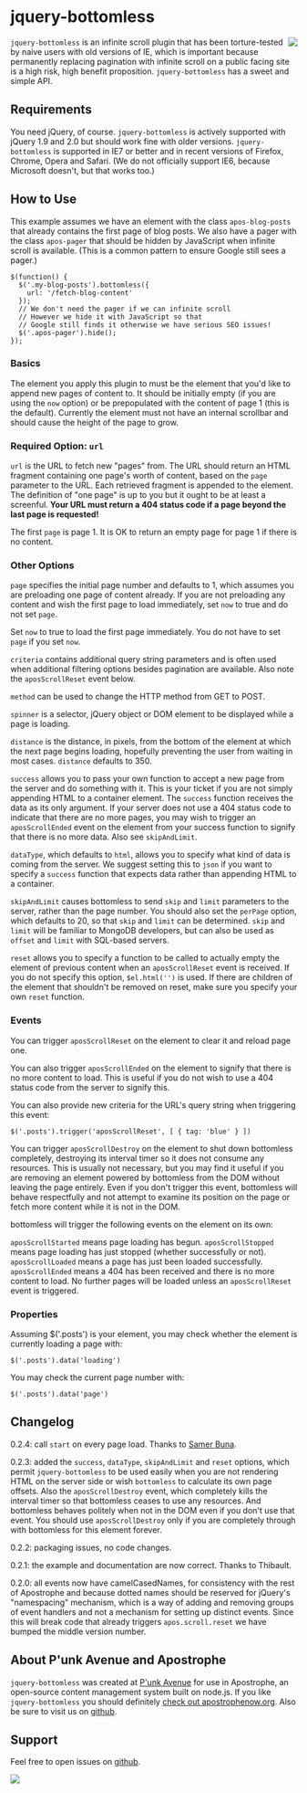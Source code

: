# jquery-bottomless

<a href="http://apostrophenow.org/"><img src="https://raw.github.com/punkave/jquery-bottomless/master/logos/logo-box-madefor.png" align="right" /></a>

`jquery-bottomless` is an infinite scroll plugin that has been torture-tested by naive users with old versions of IE, which is important because permanently replacing pagination with infinite scroll on a public facing site is a high risk, high benefit proposition. `jquery-bottomless` has a sweet and simple API.

## Requirements

You need jQuery, of course. `jquery-bottomless` is actively supported with jQuery 1.9 and 2.0 but should work fine with older versions. `jquery-bottomless` is supported in IE7 or better and in recent versions of Firefox, Chrome, Opera and Safari. (We do not officially support IE6, because Microsoft doesn't, but that works too.)

## How to Use

This example assumes we have an element with the class `apos-blog-posts` that already contains the first page of blog posts. We also have a pager with the class `apos-pager` that should be hidden by JavaScript when infinite scroll is available. (This is a common pattern to ensure Google still sees a pager.)

    $(function() {
      $('.my-blog-posts').bottomless({
        url: '/fetch-blog-content'
      });
      // We don't need the pager if we can infinite scroll
      // However we hide it with JavaScript so that
      // Google still finds it otherwise we have serious SEO issues!
      $('.apos-pager').hide();
    });

### Basics

The element you apply this plugin to must be the element that you'd
like to append new pages of content to. It should be initially empty
(if you are using the `now` option) or be prepopulated with the content of page 1 (this is the default). Currently the element must not have an internal scrollbar and should cause the height of the page to grow.

### Required Option: `url`

`url` is the URL to fetch new "pages" from. The URL should return an
HTML fragment containing one page's worth of content, based on the
`page` parameter to the URL. Each retrieved fragment is appended to the element. The definition of "one page" is up to
you but it ought to be at least a screenful. **Your URL must return a 404 status code if a page beyond the last page is requested!**

The first `page` is page 1. It is OK to return an empty page for page 1 if there is no content.

### Other Options

`page` specifies the initial page number and defaults to 1,
which assumes you are preloading one page of content already. If you
are not preloading any content and wish the first page to load immediately, set `now` to true and do not set `page`.

Set `now` to true to load the first page immediately. You do not have to
set `page` if you set `now`.

`criteria` contains additional query string parameters and is often used when additional filtering options besides pagination are available. Also note the `aposScrollReset` event below.

`method` can be used to change the HTTP method from GET to POST.

`spinner` is a selector, jQuery object or DOM element to be displayed while a page is loading.

`distance` is the distance, in pixels, from the bottom of the element at
which the next page begins loading, hopefully preventing the user from
waiting in most cases. `distance` defaults to 350.

`success` allows you to pass your own function to accept a new page from the server and do something with it. This is your ticket if you are not simply appending HTML to a container element. The `success` function receives the data as its only argument. If your server does not use a 404 status code to indicate that there are no more pages, you may wish to trigger an `aposScrollEnded` event on the element from your success function to signify that there is no more data. Also see `skipAndLimit`.

`dataType`, which defaults to `html`, allows you to specify what kind of data is coming from the server. We suggest setting this to `json` if you want to specify a `success` function that expects data rather than appending HTML to a container.

`skipAndLimit` causes bottomless to send `skip` and `limit` parameters to the server, rather than the page number. You should also set the `perPage` option, which defaults to 20, so that `skip` and `limit` can be determined. `skip` and `limit` will be familiar to MongoDB developers, but can also be used as `offset` and `limit` with SQL-based servers.

`reset` allows you to specify a function to be called to actually empty the element of previous content when an `aposScrollReset` event is received. If you do not specify this option, `$el.html('')` is used. If there are children of the element that shouldn't be removed on reset, make sure you specify your own `reset` function.

### Events

You can trigger `aposScrollReset` on the element to clear it and
reload page one.

You can also trigger `aposScrollEnded` on the element to signify that there is no more content to load. This is useful if you do not wish to use a 404 status code from the server to signify this.

You can also provide new criteria for the URL's query string when triggering this event:

    $('.posts').trigger('aposScrollReset', [ { tag: 'blue' } ])

You can trigger `aposScrollDestroy` on the element to shut down bottomless completely, destroying its interval timer so it does not consume any resources. This is usually not necessary, but you may find it useful if you are removing an element powered by bottomless from the DOM without leaving the page entirely. Even if you don't trigger this event, bottomless will behave respectfully and not attempt to examine its position on the page or fetch more content while it is not in the DOM.

bottomless will trigger the following events on the element on its own:

`aposScrollStarted` means page loading has begun.
`aposScrollStopped` means page loading has just stopped (whether successfully or not).
`aposScrollLoaded` means a page has just been loaded successfully.
`aposScrollEnded` means a 404 has been received and there is no more content to load. No further pages will be loaded unless an `aposScrollReset` event is triggered.

### Properties

Assuming $('.posts') is your element, you may check whether the element is
currently loading a page with:

    $('.posts').data('loading')

You may check the current page number with:

    $('.posts').data('page')

## Changelog

0.2.4: call `start` on every page load. Thanks to [Samer Buna](https://github.com/samerbuna).

0.2.3: added the `success`, `dataType`, `skipAndLimit` and `reset` options, which permit `jquery-bottomless` to be used easily when you are not rendering HTML on the server side or wish `bottomless` to calculate its own page offsets. Also the `aposScrollDestroy` event, which completely kills the interval timer so that bottomless ceases to use any resources. And bottomless behaves politely when not in the DOM even if you don't use that event. You should use `aposScrollDestroy` only if you are completely through with bottomless for this element forever.

0.2.2: packaging issues, no code changes.

0.2.1: the example and documentation are now correct. Thanks to Thibault.

0.2.0: all events now have camelCasedNames, for consistency with the rest of Apostrophe and because dotted names should be reserved for jQuery's "namespacing" mechanism, which is a way of adding and removing groups of event handlers and not a mechanism for setting up distinct events. Since this will break code that already triggers `apos.scroll.reset` we have bumped the middle version number.

## About P'unk Avenue and Apostrophe

`jquery-bottomless` was created at [P'unk Avenue](http://punkave.com) for use in Apostrophe, an open-source content management system built on node.js. If you like `jquery-bottomless` you should definitely [check out apostrophenow.org](http://apostrophenow.org). Also be sure to visit us on [github](http://github.com/punkave).

## Support

Feel free to open issues on [github](http://github.com/punkave/jquery-bottomless).

<a href="http://punkave.com/"><img src="https://raw.github.com/punkave/jquery-bottomless/master/logos/logo-box-builtby.png" /></a>

